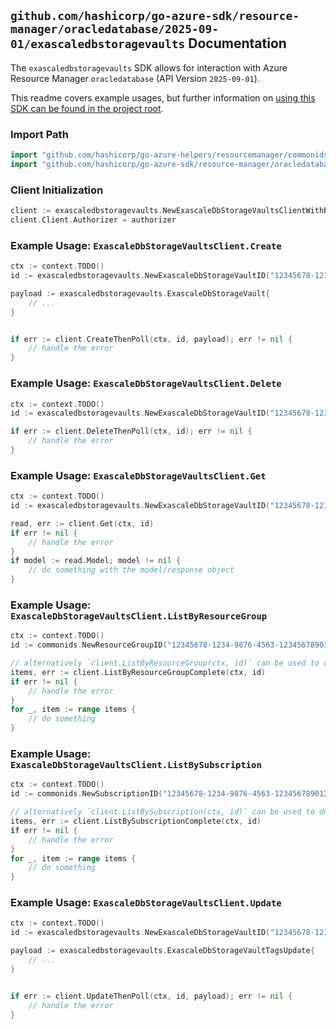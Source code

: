 
## `github.com/hashicorp/go-azure-sdk/resource-manager/oracledatabase/2025-09-01/exascaledbstoragevaults` Documentation

The `exascaledbstoragevaults` SDK allows for interaction with Azure Resource Manager `oracledatabase` (API Version `2025-09-01`).

This readme covers example usages, but further information on [using this SDK can be found in the project root](https://github.com/hashicorp/go-azure-sdk/tree/main/docs).

### Import Path

```go
import "github.com/hashicorp/go-azure-helpers/resourcemanager/commonids"
import "github.com/hashicorp/go-azure-sdk/resource-manager/oracledatabase/2025-09-01/exascaledbstoragevaults"
```


### Client Initialization

```go
client := exascaledbstoragevaults.NewExascaleDbStorageVaultsClientWithBaseURI("https://management.azure.com")
client.Client.Authorizer = authorizer
```


### Example Usage: `ExascaleDbStorageVaultsClient.Create`

```go
ctx := context.TODO()
id := exascaledbstoragevaults.NewExascaleDbStorageVaultID("12345678-1234-9876-4563-123456789012", "example-resource-group", "exascaleDbStorageVaultName")

payload := exascaledbstoragevaults.ExascaleDbStorageVault{
	// ...
}


if err := client.CreateThenPoll(ctx, id, payload); err != nil {
	// handle the error
}
```


### Example Usage: `ExascaleDbStorageVaultsClient.Delete`

```go
ctx := context.TODO()
id := exascaledbstoragevaults.NewExascaleDbStorageVaultID("12345678-1234-9876-4563-123456789012", "example-resource-group", "exascaleDbStorageVaultName")

if err := client.DeleteThenPoll(ctx, id); err != nil {
	// handle the error
}
```


### Example Usage: `ExascaleDbStorageVaultsClient.Get`

```go
ctx := context.TODO()
id := exascaledbstoragevaults.NewExascaleDbStorageVaultID("12345678-1234-9876-4563-123456789012", "example-resource-group", "exascaleDbStorageVaultName")

read, err := client.Get(ctx, id)
if err != nil {
	// handle the error
}
if model := read.Model; model != nil {
	// do something with the model/response object
}
```


### Example Usage: `ExascaleDbStorageVaultsClient.ListByResourceGroup`

```go
ctx := context.TODO()
id := commonids.NewResourceGroupID("12345678-1234-9876-4563-123456789012", "example-resource-group")

// alternatively `client.ListByResourceGroup(ctx, id)` can be used to do batched pagination
items, err := client.ListByResourceGroupComplete(ctx, id)
if err != nil {
	// handle the error
}
for _, item := range items {
	// do something
}
```


### Example Usage: `ExascaleDbStorageVaultsClient.ListBySubscription`

```go
ctx := context.TODO()
id := commonids.NewSubscriptionID("12345678-1234-9876-4563-123456789012")

// alternatively `client.ListBySubscription(ctx, id)` can be used to do batched pagination
items, err := client.ListBySubscriptionComplete(ctx, id)
if err != nil {
	// handle the error
}
for _, item := range items {
	// do something
}
```


### Example Usage: `ExascaleDbStorageVaultsClient.Update`

```go
ctx := context.TODO()
id := exascaledbstoragevaults.NewExascaleDbStorageVaultID("12345678-1234-9876-4563-123456789012", "example-resource-group", "exascaleDbStorageVaultName")

payload := exascaledbstoragevaults.ExascaleDbStorageVaultTagsUpdate{
	// ...
}


if err := client.UpdateThenPoll(ctx, id, payload); err != nil {
	// handle the error
}
```

